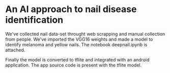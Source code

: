 # An AI approach to nail disease identification

We've collected nail data-set throught web scrapping and manual collection from people.
We've imported the VGG16 weights and made a model to identify melanoma and yellow nails.
The notebook deepnail.ipynb is attached.

Finally the model is converted to tflite and integrated with an android application. The app source code is present with the tflite model.
